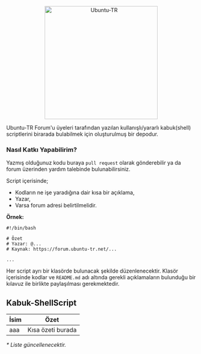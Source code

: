 <p align="center">
  <img src="https://s30.postimg.org/he2l6zgch/logo-ubuntu_cof-orange-hex.jpg" img width=300 height=300 alt="Ubuntu-TR">
</p>

Ubuntu-TR Forum'u üyeleri tarafından yazılan kullanışlı/yararlı kabuk(shell) scriptlerini birarada bulabilmek için oluşturulmuş bir depodur.

### Nasıl Katkı Yapabilirim?
Yazmış olduğunuz kodu buraya `pull request` olarak gönderebilir ya da forum üzerinden yardım talebinde bulunabilirsiniz.

Script içerisinde;
* Kodların ne işe yaradığına dair kısa bir açıklama,
* Yazar,
* Varsa forum adresi
belirtilmelidir.


**Örnek:**
```shell
#!/bin/bash

# Özet
# Yazar: @...
# Kaynak: https://forum.ubuntu-tr.net/...

...
```
Her script ayrı bir klasörde bulunacak şekilde düzenlenecektir. Klasör içerisinde kodlar ve `README.md` adı altında gerekli açıklamaların bulunduğu bir kılavuz ile birlikte paylaşılması gerekmektedir.

## Kabuk-ShellScript
| İsim | Özet |
| --- | --- |
| aaa | Kısa özeti burada |

_* Liste güncellenecektir._
